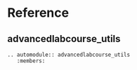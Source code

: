 # Reference

## advancedlabcourse_utils

```{eval-rst}
.. automodule:: advancedlabcourse_utils
   :members:
```
